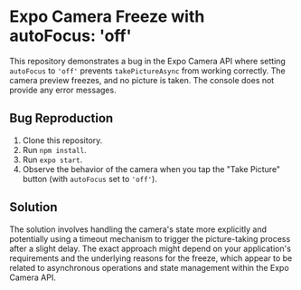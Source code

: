 # Expo Camera Freeze with autoFocus: 'off'

This repository demonstrates a bug in the Expo Camera API where setting `autoFocus` to `'off'` prevents `takePictureAsync` from working correctly. The camera preview freezes, and no picture is taken.  The console does not provide any error messages.

## Bug Reproduction

1. Clone this repository.
2. Run `npm install`.
3. Run `expo start`.
4. Observe the behavior of the camera when you tap the "Take Picture" button (with `autoFocus` set to `'off'`).

## Solution

The solution involves handling the camera's state more explicitly and potentially using a timeout mechanism to trigger the picture-taking process after a slight delay.  The exact approach might depend on your application's requirements and the underlying reasons for the freeze, which appear to be related to asynchronous operations and state management within the Expo Camera API.